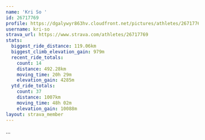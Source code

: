 ```yaml
---
name: 'Kri So '
id: 26717769
profile: https://dgalywyr863hv.cloudfront.net/pictures/athletes/26717769/7761026/13/large.jpg
username: kri-so
strava_url: https://www.strava.com/athletes/26717769
stats:
  biggest_ride_distance: 119.06km
  biggest_climb_elevation_gain: 979m
  recent_ride_totals:
    count: 14
    distance: 492.28km
    moving_time: 20h 29m
    elevation_gain: 4285m
  ytd_ride_totals:
    count: 37
    distance: 1007km
    moving_time: 48h 02m
    elevation_gain: 10088m
layout: strava_member
--- 
```

...
